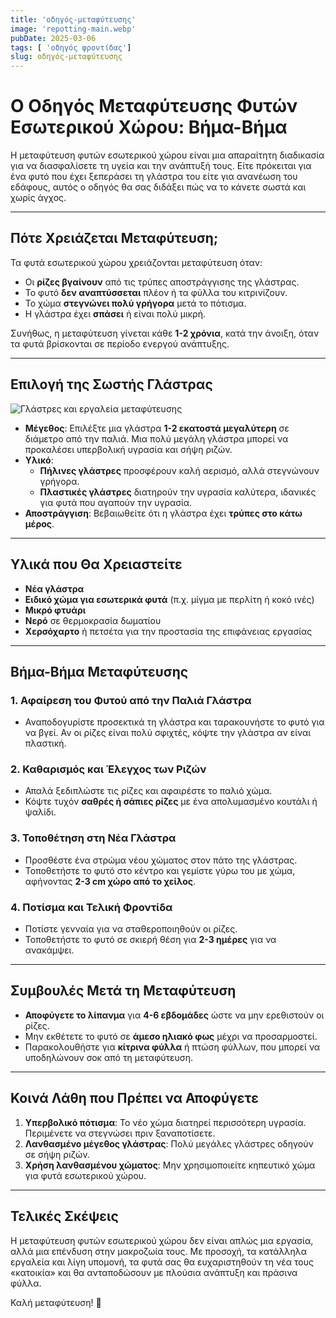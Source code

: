 ```yaml
---
title: 'οδηγός-μεταφύτευσης'
image: 'repotting-main.webp'
pubDate: 2025-03-06
tags: [ 'οδηγός φροντίδας']
slug: οδηγός-μεταφύτευσης
---
```



# Ο Οδηγός Μεταφύτευσης Φυτών Εσωτερικού Χώρου: Βήμα-Βήμα



Η μεταφύτευση φυτών εσωτερικού χώρου είναι μια απαραίτητη διαδικασία για να διασφαλίσετε τη υγεία και την ανάπτυξή τους. Είτε πρόκειται για ένα φυτό που έχει ξεπεράσει τη γλάστρα του είτε για ανανέωση του εδάφους, αυτός ο οδηγός θα σας διδάξει πώς να το κάνετε σωστά και χωρίς άγχος.

---

## Πότε Χρειάζεται Μεταφύτευση;

Τα φυτά εσωτερικού χώρου χρειάζονται μεταφύτευση όταν:
- Οι **ρίζες βγαίνουν** από τις τρύπες αποστράγγισης της γλάστρας.
- Το φυτό **δεν αναπτύσσεται** πλέον ή τα φύλλα του κιτρινίζουν.
- Το χώμα **στεγνώνει πολύ γρήγορα** μετά το πότισμα.
- Η γλάστρα έχει **σπάσει** ή είναι πολύ μικρή.

Συνήθως, η μεταφύτευση γίνεται κάθε **1-2 χρόνια**, κατά την άνοιξη, όταν τα φυτά βρίσκονται σε περίοδο ενεργού ανάπτυξης.

---

## Επιλογή της Σωστής Γλάστρας

![Γλάστρες και εργαλεία μεταφύτευσης](https://res.cloudinary.com/lamkos/image/upload/v1741267080/fytaentos/repotting-guide/repotting-tools_mmwoo3.webp)

- **Μέγεθος**: Επιλέξτε μια γλάστρα **1-2 εκατοστά μεγαλύτερη** σε διάμετρο από την παλιά. Μια πολύ μεγάλη γλάστρα μπορεί να προκαλέσει υπερβολική υγρασία και σήψη ριζών.
- **Υλικό**: 
  - **Πήλινες γλάστρες** προσφέρουν καλή αερισμό, αλλά στεγνώνουν γρήγορα.
  - **Πλαστικές γλάστρες** διατηρούν την υγρασία καλύτερα, ιδανικές για φυτά που αγαπούν την υγρασία.
- **Αποστράγγιση**: Βεβαιωθείτε ότι η γλάστρα έχει **τρύπες στο κάτω μέρος**.

---

## Υλικά που Θα Χρειαστείτε

- **Νέα γλάστρα**
- **Ειδικό χώμα για εσωτερικά φυτά** (π.χ. μίγμα με περλίτη ή κοκό ινές)
- **Μικρό φτυάρι**  
- **Νερό** σε θερμοκρασία δωματίου
- **Χερσόχαρτο** ή πετσέτα για την προστασία της επιφάνειας εργασίας

---

## Βήμα-Βήμα Μεταφύτευσης

### 1. Αφαίρεση του Φυτού από την Παλιά Γλάστρα
- Αναποδογυρίστε προσεκτικά τη γλάστρα και ταρακουνήστε το φυτό για να βγεί. Αν οι ρίζες είναι πολύ σφιχτές, κόψτε την γλάστρα αν είναι πλαστική.

### 2. Καθαρισμός και Έλεγχος των Ριζών
- Απαλά ξεδιπλώστε τις ρίζες και αφαιρέστε το παλιό χώμα.
- Κόψτε τυχόν **σαθρές ή σάπιες ρίζες** με ένα απολυμασμένο κουτάλι ή ψαλίδι.

### 3. Τοποθέτηση στη Νέα Γλάστρα
- Προσθέστε ένα στρώμα νέου χώματος στον πάτο της γλάστρας.
- Τοποθετήστε το φυτό στο κέντρο και γεμίστε γύρω του με χώμα, αφήνοντας **2-3 cm χώρο από το χείλος**.

### 4. Ποτίσμα και Τελική Φροντίδα
- Ποτίστε γενναία για να σταθεροποιηθούν οι ρίζες.
- Τοποθετήστε το φυτό σε σκιερή θέση για **2-3 ημέρες** για να ανακάμψει.


---

## Συμβουλές Μετά τη Μεταφύτευση

- **Αποφύγετε το λίπανμα** για **4-6 εβδομάδες** ώστε να μην ερεθιστούν οι ρίζες.
- Μην εκθέτετε το φυτό σε **άμεσο ηλιακό φως** μέχρι να προσαρμοστεί.
- Παρακολουθήστε για **κίτρινα φύλλα** ή πτώση φύλλων, που μπορεί να υποδηλώνουν σοκ από τη μεταφύτευση.

---

## Κοινά Λάθη που Πρέπει να Αποφύγετε

1. **Υπερβολικό πότισμα**: Το νέο χώμα διατηρεί περισσότερη υγρασία. Περιμένετε να στεγνώσει πριν ξαναποτίσετε.
2. **Λανθασμένο μέγεθος γλάστρας**: Πολύ μεγάλες γλάστρες οδηγούν σε σήψη ριζών.
3. **Χρήση λανθασμένου χώματος**: Μην χρησιμοποιείτε κηπευτικό χώμα για φυτά εσωτερικού χώρου.

---

## Τελικές Σκέψεις

Η μεταφύτευση φυτών εσωτερικού χώρου δεν είναι απλώς μια εργασία, αλλά μια επένδυση στην μακροζωία τους. Με προσοχή, τα κατάλληλα εργαλεία και λίγη υπομονή, τα φυτά σας θα ευχαριστηθούν τη νέα τους «κατοικία» και θα ανταποδώσουν με πλούσια ανάπτυξη και πράσινα φύλλα. 

Καλή μεταφύτευση! 🌿
